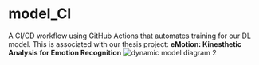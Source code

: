 # model_CI

A CI/CD workflow using GitHub Actions that automates training for our DL model. This is associated with our thesis project: **eMotion: Kinesthetic Analysis for Emotion Recognition**
![dynamic model diagram 2](https://github.com/user-attachments/assets/a152a8fd-0c32-4aa3-9a6a-e0a78741c1be)
 
